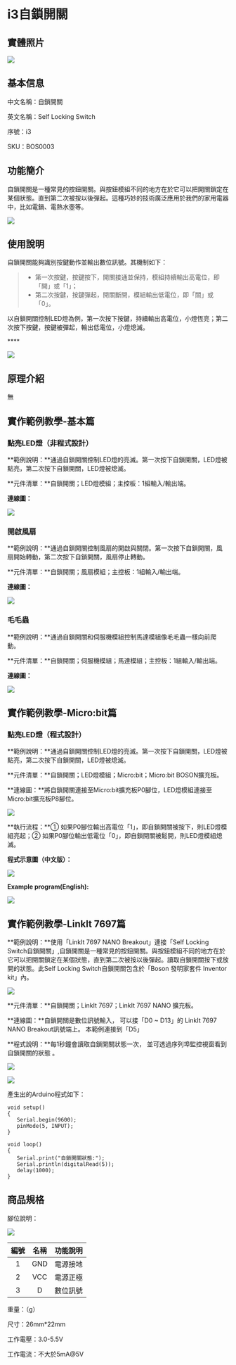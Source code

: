 # i3自鎖開關

## 實體照片

![](../../.gitbook/assets/self_locking_switch.jpg)

## 基本信息

中文名稱：自鎖開關

英文名稱：Self Locking Switch

序號：i3

SKU：BOS0003

## 功能簡介

自鎖開關是一種常見的按鈕開關。與按鈕模組不同的地方在於它可以把開關鎖定在某個狀態。直到第二次被按以後彈起。這種巧妙的技術廣泛應用於我們的家用電器中，比如電鍋、電熱水壺等。

![](../../.gitbook/assets/self_locking_switch_intro%20%281%29.png)

## 使用說明

自鎖開關能夠識別按鍵動作並輸出數位訊號。其機制如下：

> * 第一次按鍵，按鍵按下，開關接通並保持，模組持續輸出高電位，即「開」或「1」；
> * 第二次按鍵，按鍵彈起，開關斷開，模組輸出低電位，即「關」或「0」。

以自鎖開關控制LED燈為例，第一次按下按鍵，持續輸出高電位，小燈恆亮；第二次按下按鍵，按鍵被彈起，輸出低電位，小燈熄滅。

\*\*\*\*



![](../../.gitbook/assets/self_locking_switch_ui.png)

## 原理介紹

無

## 實作範例教學-基本篇

### 點亮LED燈（非程式設計）

**範例說明：**通過自鎖開關控制LED燈的亮滅。第一次按下自鎖開關，LED燈被點亮，第二次按下自鎖開關，LED燈被熄滅。

**元件清單：**自鎖開關；LED燈模組；主控板：1組輸入/輸出端。

**連線圖：**

![](../../.gitbook/assets/self_locking_switch_example1.png)

### 開啟風扇

**範例說明：**通過自鎖開關控制風扇的開啟與關閉。第一次按下自鎖開關，風扇開始轉動，第二次按下自鎖開關，風扇停止轉動。

**元件清單：**自鎖開關；風扇模組；主控板：1組輸入/輸出端。

**連線圖：**

![](../../.gitbook/assets/self_locking_switch_example3.png)

### 毛毛蟲

**範例說明：**通過自鎖開關和伺服機模組控制馬達模組像毛毛蟲一樣向前爬動。

**元件清單：**自鎖開關；伺服機模組；馬達模組；主控板：1組輸入/輸出端。

**連線圖：**

![](../../.gitbook/assets/self_locking_switch_example4.png)

## 實作範例教學-Micro:bit篇

### 點亮LED燈（程式設計）

**範例說明：**通過自鎖開關控制LED燈的亮滅。第一次按下自鎖開關，LED燈被點亮，第二次按下自鎖開關，LED燈被熄滅。

**元件清單：**自鎖開關；LED燈模組；Micro:bit；Micro:bit BOSON擴充板。

**連線圖：**將自鎖開關連接至Micro:bit擴充板P0腳位，LED燈模組連接至Micro:bit擴充板P8腳位。

![](../../.gitbook/assets/self_locking_switch_example2.png)

**執行流程：**① 如果P0腳位輸出高電位「1」，即自鎖開關被按下，則LED燈模組亮起；② 如果P0腳位輸出低電位「0」，即自鎖開關被鬆開，則LED燈模組熄滅。

**程式示意圖（中文版）：**

![](../../.gitbook/assets/self_locking_switch_prg_ch_tw.png)

**Example program\(English\):**

![](../../.gitbook/assets/self_locking_switch_prg_en.png)

## 實作範例教學-LinkIt 7697篇

**範例說明：**使用「LinkIt 7697 NANO Breakout」連接「Self Locking Switch自鎖開關」,自鎖開關是一種常見的按鈕開關。與按鈕模組不同的地方在於它可以把開關鎖定在某個狀態，直到第二次被按以後彈起。讀取自鎖開關按下或放開的狀態。此Self Locking Switch自鎖開關包含於「Boson 發明家套件 Inventor kit」內。

![](../../.gitbook/assets/self_locking_switch_7697_1.jpg)

**元件清單：**自鎖開關；LinkIt 7697；LinkIt 7697 NANO 擴充板。

**連線圖：**自鎖開關是數位訊號輸入， 可以接「D0 ~ D13」的 LinkIt 7697 NANO Breakout訊號端上。 本範例連接到「D5」

**程式說明：**每1秒鐘會讀取自鎖開關狀態一次， 並可透過序列埠監控視窗看到自鎖開關的狀態 。

![](../../.gitbook/assets/self_locking_switch_7697_2.png)

![](../../.gitbook/assets/self_locking_switch_7697_3.png)

產生出的Arduino程式如下：

```text
void setup()
{
   Serial.begin(9600);
   pinMode(5, INPUT);
}

void loop()
{
   Serial.print("自鎖開關狀態:");
   Serial.println(digitalRead(5));
   delay(1000);
}
```

### 

## 商品規格

腳位說明：

![](../../.gitbook/assets/self_locking_switch_spec.png)

| **編號** | **名稱** | **功能說明** |
| :---: | :---: | :---: |
| 1 | GND | 電源接地 |
| 2 | VCC | 電源正極 |
| 3 | D | 數位訊號 |

重量：（g）

尺寸：26mm\*22mm

工作電壓：3.0-5.5V

工作電流：不大於5mA@5V

